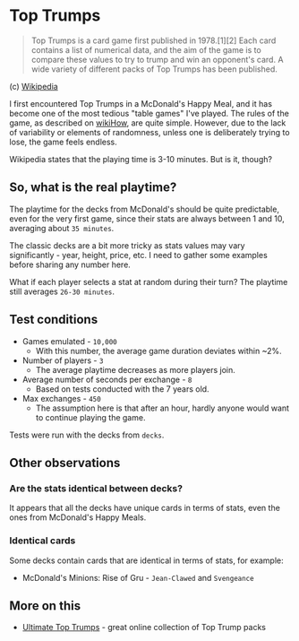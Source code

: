 # Top Trumps

> Top Trumps is a card game first published in 1978.[1][2] Each card contains a list of numerical data, and the aim of the game is to compare these values to try to trump and win an opponent's card. A wide variety of different packs of Top Trumps has been published.

(c) [Wikipedia](https://en.wikipedia.org/wiki/Top_Trumps)

I first encountered Top Trumps in a McDonald's Happy Meal, and it has become one of the most tedious "table games" I've played. The rules of the game, as described on [wikiHow](https://www.wikihow.com/Play-Top-Trumps), are quite simple. However, due to the lack of variability or elements of randomness, unless one is deliberately trying to lose, the game feels endless.

Wikipedia states that the playing time is 3-10 minutes. But is it, though?

## So, what is the real playtime?

The playtime for the decks from McDonald's should be quite predictable, even for the very first game, since their stats are always between 1 and 10, averaging about `35 minutes`.

The classic decks are a bit more tricky as stats values may vary significantly - year, height, price, etc. I need to gather some examples before sharing any number here.

What if each player selects a stat at random during their turn? The playtime still averages `26-30 minutes`.

## Test conditions

* Games emulated - `10,000`
  * With this number, the average game duration deviates within ~2%.
* Number of players - `3`
  * The average playtime decreases as more players join.
* Average number of seconds per exchange - `8`
  * Based on tests conducted with the 7 years old.
* Max exchanges - `450`
  * The assumption here is that after an hour, hardly anyone would want to continue playing the game.

Tests were run with the decks from `decks`.

## Other observations

### Are the stats identical between decks?

It appears that all the decks have unique cards in terms of stats, even the ones from McDonald's Happy Meals.

### Identical cards

Some decks contain cards that are identical in terms of stats, for example:
* McDonald's Minions: Rise of Gru - `Jean-Clawed` and `Svengeance`

## More on this

* [Ultimate Top Trumps](https://ultimate-top-trumps.co.uk/) - great online collection of Top Trump packs
